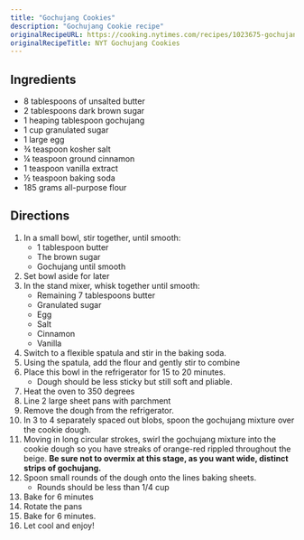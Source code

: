 ```yaml
---
title: "Gochujang Cookies"
description: "Gochujang Cookie recipe"
originalRecipeURL: https://cooking.nytimes.com/recipes/1023675-gochujang-caramel-cookies
originalRecipeTitle: NYT Gochujang Cookies
---
```


## Ingredients

- 8 tablespoons of unsalted butter
- 2 tablespoons dark brown sugar
- 1 heaping tablespoon gochujang
- 1 cup granulated sugar
- 1 large egg
- ¾ teaspoon kosher salt
- ¼ teaspoon ground cinnamon
- 1 teaspoon vanilla extract
- ½ teaspoon baking soda
- 185 grams all-purpose flour

## Directions

1. In a small bowl, stir together, until smooth:
    - 1 tablespoon butter
    - The brown sugar
    - Gochujang until smooth
1. Set bowl aside for later
1. In the stand mixer, whisk together until smooth:
    - Remaining 7 tablespoons butter
    - Granulated sugar
    - Egg
    - Salt
    - Cinnamon
    - Vanilla
1. Switch to a flexible spatula and stir in the baking soda.
1. Using the spatula, add the flour and gently stir to combine
1. Place this bowl in the refrigerator for 15 to 20 minutes.
    - Dough should be less sticky but still soft and pliable.
1. Heat the oven to 350 degrees
1. Line 2 large sheet pans with parchment
1. Remove the dough from the refrigerator.
1. In 3 to 4 separately spaced out blobs, spoon the gochujang mixture over
    the cookie dough.
1. Moving in long circular strokes, swirl the gochujang mixture into the cookie
    dough so you have streaks of orange-red rippled throughout the beige.
    **Be sure not to overmix at this stage, as you want wide, distinct strips
    of gochujang.**
1. Spoon small rounds of the dough onto the lines baking sheets.
    - Rounds should be less than 1/4 cup
1. Bake for 6 minutes
1. Rotate the pans
1. Bake for 6 minutes.
1. Let cool and enjoy!
